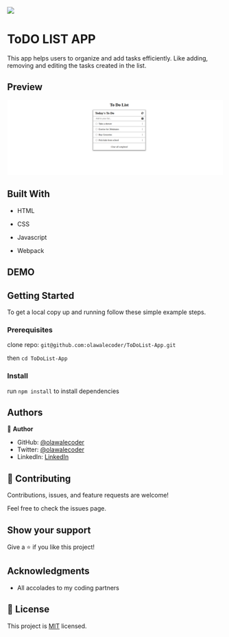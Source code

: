 ![](https://img.shields.io/badge/Microverse-blueviolet)

# ToDO LIST APP

This app helps users to organize and add tasks efficiently. Like adding, removing and editing the tasks created in the list.

## Preview
![Preview](./preview.png)
## Built With

- HTML 

- CSS

- Javascript

- Webpack


## DEMO



## Getting Started

To get a local copy up and running follow these simple example steps.

### Prerequisites

clone repo: `git@github.com:olawalecoder/ToDoList-App.git`

then
`cd ToDoList-App`

### Install

run `npm install` to install dependencies

## Authors

👤 **Author**

- GitHub: [@olawalecoder](https://github.com/olawalecoder)
- Twitter: [@olawalecoder](https://twitter.com/olawalecoder)
- LinkedIn: [LinkedIn](https://linkedin.com/in/bamidele-olawale-072975142)

## 🤝 Contributing
Contributions, issues, and feature requests are welcome!

Feel free to check the issues page.

## Show your support
Give a ⭐️ if you like this project!

## Acknowledgments

- All accolades to my coding partners

## 📝 License

This project is [MIT](./MIT.md) licensed.
